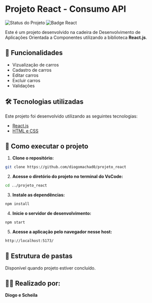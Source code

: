# Projeto React - Consumo API

![Status do Projeto](https://img.shields.io/badge/Status-Concluido-brightgreen.svg)
![Badge React](https://img.shields.io/badge/React-18.0.0-blue.svg)

Este é um projeto desenvolvido na cadeira de Desenvolvimento de Aplicações Orientada a Componentes utilizando a biblioteca **React.js**.

## 🎯 Funcionalidades

- Vizualização de carros
- Cadastro de carros
- Editar carros
- Excluir carros 
- Validações
## 🛠️ Tecnologias utilizadas

Este projeto foi desenvolvido utilizando as seguintes tecnologias:

- [React.js](https://reactjs.org/)
- [HTML e CSS](https://www.w3schools.com/html/)

## 🚀 Como executar o projeto

1. **Clone o repositório:**
```bash
git clone https://github.com/diogomachad0/projeto_react
````
   
2. **Acesse o diretório do projeto no terminal do VsCode:**
```bash
cd ../projeto_react
```

3. **Instale as dependências:**
```bash
npm install
```

4. **Inicie o servidor de desenvolvimento:**
```bash
npm start
```

5. **Acesse a aplicação pelo navegador nesse host:**
```bash
http://localhost:5173/
```
## 📂 Estrutura de pastas
Disponível quando projeto estiver concluído.

## 🧑‍💻 Realizado por:
**Diogo e Scheila**
